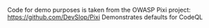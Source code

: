 
Code for demo purposes is taken from the OWASP Pixi project: https://github.com/DevSlop/Pixi
Demonstrates defaults for CodeQL
